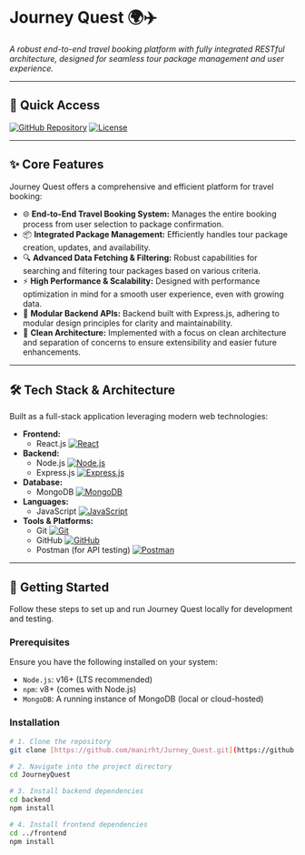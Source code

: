 # Journey Quest 🌍✈️

_A robust end-to-end travel booking platform with fully integrated RESTful architecture, designed for seamless tour package management and user experience._

---

## 🔗 Quick Access

[![GitHub Repository](https://img.shields.io/badge/Source%20Code-GitHub%20Repo-181717?style=for-the-badge&logo=github&logoColor=white)](https://github.com/manirht/Jurney_Quest.git)
[![License](https://img.shields.io/badge/License-MIT-blue.svg?style=for-the-badge)](LICENSE)

---

## ✨ Core Features

Journey Quest offers a comprehensive and efficient platform for travel booking:

* 🌐 **End-to-End Travel Booking System:** Manages the entire booking process from user selection to package confirmation.
* 📦 **Integrated Package Management:** Efficiently handles tour package creation, updates, and availability.
* 🔍 **Advanced Data Fetching & Filtering:** Robust capabilities for searching and filtering tour packages based on various criteria.
* ⚡ **High Performance & Scalability:** Designed with performance optimization in mind for a smooth user experience, even with growing data.
* 🧱 **Modular Backend APIs:** Backend built with Express.js, adhering to modular design principles for clarity and maintainability.
* 🧼 **Clean Architecture:** Implemented with a focus on clean architecture and separation of concerns to ensure extensibility and easier future enhancements.

---

## 🛠️ Tech Stack & Architecture

Built as a full-stack application leveraging modern web technologies:

* **Frontend:**
    * React.js [![React](https://img.shields.io/badge/-React-61DAFB?logo=react&logoColor=white&style=flat)](https://react.dev/)
* **Backend:**
    * Node.js [![Node.js](https://img.shields.io/badge/-Node.js-339933?logo=node.js&logoColor=white&style=flat)](https://nodejs.org/)
    * Express.js [![Express.js](https://img.shields.io/badge/-Express.js-000000?logo=express&logoColor=white&style=flat)](https://expressjs.com/)
* **Database:**
    * MongoDB [![MongoDB](https://img.shields.io/badge/-MongoDB-47A248?logo=mongodb&logoColor=white&style=flat)](https://www.mongodb.com/)
* **Languages:**
    * JavaScript [![JavaScript](https://img.shields.io/badge/-JavaScript-F7DF1E?logo=javascript&logoColor=black&style=flat)](https://developer.mozilla.org/en-US/docs/Web/JavaScript)
* **Tools & Platforms:**
    * Git [![Git](https://img.shields.io/badge/-Git-F05032?logo=git&logoColor=white&style=flat)](https://git-scm.com/)
    * GitHub [![GitHub](https://img.shields.io/badge/-GitHub-181717?logo=github&logoColor=white&style=flat)](https://github.com/)
    * Postman (for API testing) [![Postman](https://img.shields.io/badge/-Postman-FF6C37?logo=postman&logoColor=white&style=flat)](https://www.postman.com/)

---

## 🚀 Getting Started

Follow these steps to set up and run Journey Quest locally for development and testing.

### Prerequisites

Ensure you have the following installed on your system:

* `Node.js`: v16+ (LTS recommended)
* `npm`: v8+ (comes with Node.js)
* `MongoDB`: A running instance of MongoDB (local or cloud-hosted)

### Installation

```bash
# 1. Clone the repository
git clone [https://github.com/manirht/Jurney_Quest.git](https://github.com/manirht/Jurney_Quest.git)

# 2. Navigate into the project directory
cd JourneyQuest

# 3. Install backend dependencies
cd backend
npm install

# 4. Install frontend dependencies
cd ../frontend
npm install
